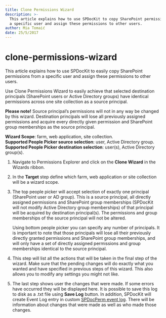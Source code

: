 ```yaml
---
title: Clone Permissions Wizard
description: >-
  This article explains how to use SPDocKit to copy SharePoint permissions from
  a specific user and assign these permissions to other users.
author: Mia Tomaić
date: 25/5/2017
---
```


# clone-permissions-wizard

This article explains how to use SPDocKit to easily copy SharePoint permissions from a specific user and assign these permissions to other users.

Use Clone Permissions Wizard to easily achieve that selected destination principals \(SharePoint users or Active Directory groups\) have identical permissions across one site collection as a source principal.

**Please note!** Source principal’s permissions will not in any way be changed by this wizard. Destination principals will lose all previously assigned permissions and acquire every directly given permission and SharePoint group memberships as the source principal.

**Wizard Scope**: farm, web application, site collection.  
**Supported People Picker source selection**: user, Active Directory group.  
**Supported People Picker destination selection**: user\(s\), Active Directory group\(s\).

1. Navigate to Permissions Explorer and click on the **Clone Wizard** in the Wizards ribbon.
2. In the **Target** step define which farm, web application or site collection will be a wizard scope.
3. The top people picker will accept selection of exactly one principal \(SharePoint user or AD group\). This is a source principal, all directly assigned permissions and SharePoint group memberships \(SPDocKit will not modify Active Directory group memberships\) of that principal will be acquired by destination principal\(s\). The permissions and group memberships of the source principal will not be altered.

   Using bottom people picker you can specify any number of principals. It is important to note that those principals will lose all their previously directly granted permissions and SharePoint group memberships, and will only have a set of directly assigned permissions and group memberships identical to the source principal.

4. This step will list all the actions that will be taken in the final step of the wizard. Make sure that the pending changes will do exactly what you wanted and have specified in previous steps of this wizard. This also allows you to modify any settings you might not like.
5. The last step shows user the changes that were made. If some errors have occurred they will be displayed here. It is possible to save this log to disk as a .txt file using **Save Log** button. In addition, SPDocKit will create Event Log entry in custom [SPDocPerm event log](clone-permissions-wizard.md#internal/permission-management/spdockit-permission-management-event-log). There will be information about changes that were made as well as who made those changes.

